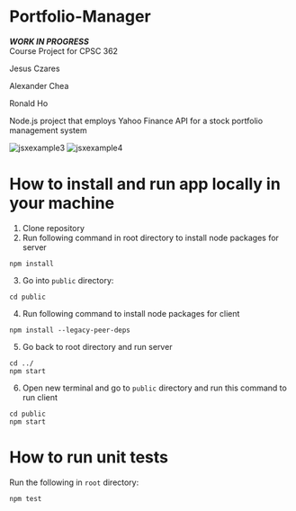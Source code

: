 # Portfolio-Manager

***WORK IN PROGRESS***\
Course Project for CPSC 362

Jesus Czares

Alexander Chea

Ronald Ho

Node.js project that employs Yahoo Finance API for a stock portfolio management system


![jsxexample3](https://user-images.githubusercontent.com/95455992/179945011-0ad61ae9-6c8b-4465-bf24-de5080c54676.PNG)
![jsxexample4](https://user-images.githubusercontent.com/95455992/179945019-180b9993-d543-437d-9a76-0858a76c42d2.PNG)



# How to install and run app locally in your machine
1. Clone repository
2. Run following command in root directory to install node packages for server
```
npm install
```
3. Go into ```public``` directory:
```
cd public
```
4. Run following command to install node packages for client
```
npm install --legacy-peer-deps
```
5. Go back to root directory and run server
```
cd ../
npm start
```
6. Open new terminal and go to ```public``` directory and run this command to run client
```
cd public
npm start
```

# How to run unit tests
Run the following in ```root``` directory:
```
npm test
```
